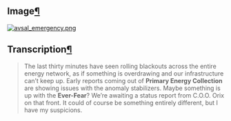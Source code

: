 ## Image[¶](https://wiki.drehmal.cyou/Story_and_Features/Holotexts/Early-Game_Holotexts/Av%27Sal/avsal_emergency/#image "Permanent link")

[![avsal_emergency.png](https://wiki.drehmal.cyou/assets/img/lore/holotexts/avsal_emergency.png)](https://wiki.drehmal.cyou/assets/img/lore/holotexts/avsal_emergency.png)

## Transcription[¶](https://wiki.drehmal.cyou/Story_and_Features/Holotexts/Early-Game_Holotexts/Av%27Sal/avsal_emergency/#transcription "Permanent link")

> The last thirty minutes have seen rolling blackouts across the entire energy network, as if something is overdrawing and our infrastructure can’t keep up. Early reports coming out of **Primary Energy Collection** are showing issues with the anomaly stabilizers. Maybe something is up with the **Ever-Fear**? We’re awaiting a status report from C.O.O. Orix on that front. It could of course be something entirely different, but I have my suspicions.